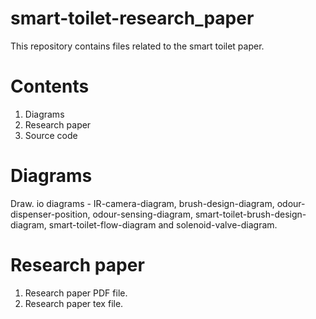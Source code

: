 # smart-toilet-research_paper
This repository contains files related to the smart toilet paper. 


# Contents

1. Diagrams
2. Research paper
3. Source code

# Diagrams

Draw. io diagrams - IR-camera-diagram, brush-design-diagram, odour-dispenser-position, odour-sensing-diagram, smart-toilet-brush-design-diagram, smart-toilet-flow-diagram and solenoid-valve-diagram.

# Research paper

1. Research paper PDF file.
2. Research paper tex file.


